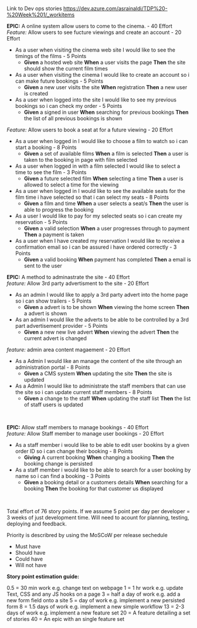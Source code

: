 Link to Dev ops stories
https://dev.azure.com/asrainaldi/TDP%20-%20Week%201/_workitems


**EPIC:** A online system allow users to come to the cinema. - 40 Effort
<br />
*Feature:* Allow users to see fucture viewings and create an account - 20 Effort
- As a user when visiting the cinema web site I would like to see the timings of the films - 5 Points
  - **Given** a hosted web site **When** a user visits the page **Then** the site should show the current film times
- As a user when visiting the cinema I would like to create an account so i can make future bookings - 5 Points
  - **Given** a new user visits the site **When** registration **Then** a new user is created
- As a user when logged into the site I would like to see my previous bookings so i can check my order - 5 Points
  - **Given** a signed in user **When** searching for previous bookings **Then** the list of all previous bookings is shown

*Feature:* Allow users to book a seat at for a future viewing - 20 Effort
- As a user when logged in I would like to choose a film to watch so i can start a booking - 8 Points
  - **Given** a set of available films **When** a film is selected **Then** a user is taken to the booking in page with film selected
- As a user when logged in with a film selected I would like to select a time to see the film - 3 Points
  - **Given** a future selected film **When** selecting a time **Then** a user is allowed to select a time for the viewing
- As a user when logged in I would like to see the available seats for the film time i have selected so that i can select my seats - 8 Points
  - **Given** a film and time **When** a user selects a seat/s **Then** the user is able to progress the booking
- As a user I would like to pay for my selected seats so i can create my reservation - 5 Points
  - **Given** a valid selection **When** a user progresses through to payment **Then** a payment is taken
- As a user when I have created my reservation I would like to receive a confirmation email so i can be assured i have ordered correctly - 3 Points
  - **Given** a valid booking **When** payment has completed **Then** a email is sent to the user

**EPIC:** A method to adminastrate the site - 40 Effort
<br/>
*feature:* Allow 3rd party advertisment to the site - 20 Effort
- As an admin I would like to apply a 3rd party advert into the home page so i can show trailers - 5 Points
  - **Given** a advert is to be shown **When** viewing the home screen **Then** a advert is shown
- As an admin I would like the adverts to be able to be controlled by a 3rd part advertisement provider - 5 Points
  - **Given** a new new live advert **When** viewing the advert **Then** the current advert is changed 

*feature:* admin area content magaement - 20 Effort
- As a Admin I would like an manage the content of the site through an administration portal - 8 Points
  - **Given** a CMS system **When** updating the site **Then** the site is updated
- As a Admin I would like to administrate the staff members that can use the site so i can update current staff members - 8 Points
  - **Given** a change to the staff **When** updating the staff list **Then** the list of staff users is updated
<br/>

**EPIC:** Allow staff members to manage bookings - 40 Effort
<br />
*feature:* Allow Staff member to manage user bookings - 20 Effort
- As a staff member i would like to be able to edit user bookins by a given order ID so i can change their booking - 8 Points
  - **Giving** A current booking **When** changing a booking **Then** the booking change is persisted
- As a staff member i would like to be able to search for a user booking by name so i can find a booking - 3 Points
  - **Given** a booking detail or a customers details **When** searching for a booking **Then** the booking for that customer us displayed
<br/>

Total effort of 76 story points. If we assume 5 point per day per developer = 3 weeks of just development time. Will need to acount for planning, testing, deploying and feedback.

Priority is describred by using the MoSCoW per release sechedule
- Must have
- Should have
- Could have
- Will not have


**Story point estimation guide:**

0.5 = 30 min work e.g. change text on webpage
1 = 1 hr work e.g. update Text, CSS and any JS hooks on a page
3 = half a day of work e.g. add a new form field onto a site
5 = day of work e.g. implement a new persisted form
8 = 1.5 days of work e.g. implement a new simple workflow
13 = 2-3 days of work e.g. implement a new feature set
20 = A feature detailing a set of stories
40 = An epic with an single feature set
